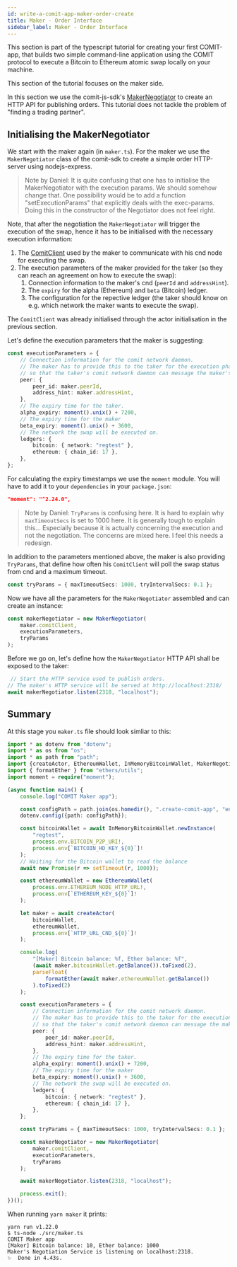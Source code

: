 ```yaml
---
id: write-a-comit-app-maker-order-create
title: Maker - Order Interface
sidebar_label: Maker - Order Interface
---
```


This section is part of the typescript tutorial for creating your first COMIT-app, that builds two simple command-line application using the COMIT protocol to execute a Bitcoin to Ethereum atomic swap locally on your machine.

This section of the tutorial focuses on the maker side. 

In this section we use the comit-js-sdk's [MakerNegotiator](../comit-sdk/classes/_negotiation_maker_negotiator_.httpservice.md) to create an HTTP API for publishing orders. 
This tutorial does not tackle the problem of "finding a trading partner".

## Initialising the MakerNegotiator

We start with the maker again (in `maker.ts`).
For the maker we use the `MakerNegotiator` class of the comit-sdk to create a simple order HTTP-server using nodejs-express.

> Note by Daniel: It is quite confusing that one has to initialise the MakerNegotiator with the execution params. We should somehow change that. 
> One possibility would be to add a function "setExecutionParams" that explicitly deals with the exec-params. 
> Doing this in the constructor of the Negotiator does not feel right.

Note, that after the negotiation the `MakerNegotiator` will trigger the execution of the swap, hence it has to be initialised with the necessary execution information:

1. The [ComitClient](../comit-sdk/classes/_comit_client_.comitclient.md) used by the maker to communicate with his cnd node for executing the swap.
2. The execution parameters of the maker provided for the taker (so they can reach an agreement on how to execute the swap):
    1. Connection information to the maker's cnd (`peerId` and `addressHint`).
    2. The `expiry` for the alpha (Ethereum) and `beta` (Bitcoin) ledger.
    3. The configuration for the repective ledger (the taker should know on e.g. which network the maker wants to execute the swap).

The `ComitClient` was already initialised through the actor initialisation in the previous section. 

Let's define the execution parameters that the maker is suggesting:

```typescript
const executionParameters = {
    // Connection information for the comit network daemon.
    // The maker has to provide this to the taker for the execution phase,
    // so that the taker's comit network daemon can message the maker's comit network daemon.
    peer: {
        peer_id: maker.peerId,
        address_hint: maker.addressHint,
    },
    // The expiry time for the taker.
    alpha_expiry: moment().unix() + 7200,
    // The expiry time for the maker
    beta_expiry: moment().unix() + 3600,
    // The network the swap will be executed on.
    ledgers: {
        bitcoin: { network: "regtest" },
        ethereum: { chain_id: 17 },
    },
};
```

For calculating the expiry timestamps we use the `moment` module. You will have to add it to your `dependencies` in your `package.json`:
```json
"moment": "^2.24.0",
```

> Note by Daniel: `TryParams` is confusing here. It is hard to explain why `maxTimeoutSecs` is set to 1000 here. It is generally tough to explain this...
> Especially because it is actually concerning the execution and not the negotiation. The concerns are mixed here. I feel this needs a redesign.

In addition to the parameters mentioned above, the maker is also providing `TryParams`, that define how often his `ComitClient` will poll the swap status from cnd and a maximum timeout.
```typescript
const tryParams = { maxTimeoutSecs: 1000, tryIntervalSecs: 0.1 };
```

Now we have all the parameters for the `MakerNegotiator` assembled and can create an instance:

```typescript
const makerNegotiator = new MakerNegotiator(
    maker.comitClient,
    executionParameters,
    tryParams
);
```

Before we go on, let's define how the `MakerNegotiator` HTTP API shall be exposed to the taker:

```typescript
 // Start the HTTP service used to publish orders.
// The maker's HTTP service will be served at http://localhost:2318/
await makerNegotiator.listen(2318, "localhost");
```

## Summary

At this stage you `maker.ts` file should look simliar to this:

```typescript
import * as dotenv from "dotenv";
import * as os from "os";
import * as path from "path";
import {createActor, EthereumWallet, InMemoryBitcoinWallet, MakerNegotiator} from "comit-sdk";
import { formatEther } from "ethers/utils";
import moment = require("moment");

(async function main() {
    console.log("COMIT Maker app");

    const configPath = path.join(os.homedir(), ".create-comit-app", "env");
    dotenv.config({path: configPath});

    const bitcoinWallet = await InMemoryBitcoinWallet.newInstance(
        "regtest",
        process.env.BITCOIN_P2P_URI!,
        process.env[`BITCOIN_HD_KEY_${0}`]!
    );
    // Waiting for the Bitcoin wallet to read the balance
    await new Promise(r => setTimeout(r, 1000));

    const ethereumWallet = new EthereumWallet(
        process.env.ETHEREUM_NODE_HTTP_URL!,
        process.env[`ETHEREUM_KEY_${0}`]!
    );

    let maker = await createActor(
        bitcoinWallet,
        ethereumWallet,
        process.env[`HTTP_URL_CND_${0}`]!
    );

    console.log(
        "[Maker] Bitcoin balance: %f, Ether balance: %f",
        (await maker.bitcoinWallet.getBalance()).toFixed(2),
        parseFloat(
            formatEther(await maker.ethereumWallet.getBalance())
        ).toFixed(2)
    );

    const executionParameters = {
        // Connection information for the comit network daemon.
        // The maker has to provide this to the taker for the execution phase,
        // so that the taker's comit network daemon can message the maker's comit network daemon.
        peer: {
            peer_id: maker.peerId,
            address_hint: maker.addressHint,
        },
        // The expiry time for the taker.
        alpha_expiry: moment().unix() + 7200,
        // The expiry time for the maker
        beta_expiry: moment().unix() + 3600,
        // The network the swap will be executed on.
        ledgers: {
            bitcoin: { network: "regtest" },
            ethereum: { chain_id: 17 },
        },
    };

    const tryParams = { maxTimeoutSecs: 1000, tryIntervalSecs: 0.1 };

    const makerNegotiator = new MakerNegotiator(
        maker.comitClient,
        executionParameters,
        tryParams
    );

    await makerNegotiator.listen(2318, "localhost");

    process.exit();
})();
```

When running `yarn maker` it prints:

```
yarn run v1.22.0
$ ts-node ./src/maker.ts
COMIT Maker app
[Maker] Bitcoin balance: 10, Ether balance: 1000
Maker's Negotiation Service is listening on localhost:2318.
✨  Done in 4.43s.
```

